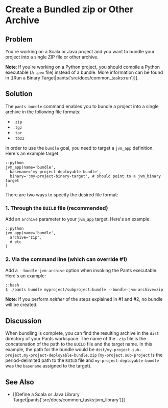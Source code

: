 # Create a Bundled zip or Other Archive

## Problem

You're working on a Scala or Java project and you want to bundle your project into a single ZIP file or other archive.

**Note**: If you're working on a Python project, you should compile a Python executable (a `.pex` file) instead of a bundle. More information can be found in [[Run a Binary Target|pants('src/docs/common_tasks:run')]].

## Solution

The `pants bundle` command enables you to bundle a project into a single archive in the following file formats:

* `.zip`
* `.tgz`
* `.tar`
* `.tbz2`

In order to use the `bundle` goal, you need to target a `jvm_app` definition. Here's an example target:

    ::python
    jvm_app(name='bundle',
      basename='my-project-deployable-bundle',
      binary=':my-project-binary-target', # should point to a jvm_binary target
    )

There are two ways to specify the desired file format:

### 1. Through the `BUILD` file (recommended)

Add an `archive` parameter to your `jvm_app` target. Here's an example:

    ::python
    jvm_app(name='bundle',
      archive='zip',
      # etc
    )

### 2. Via the command line (which can override #1)

Add a `--bundle-jvm-archive` option when invoking the Pants executable. Here's an example:

    ::bash
    $ ./pants bundle myproject/subproject:bundle --bundle-jvm-archive=zip

**Note**: If you perform *neither* of the steps explained in #1 and #2, no bundle will be created.

## Discussion

When bundling is complete, you can find the resulting archive in the `dist` directory of your Pants workspace. The name of the `.zip` file is the concatenation of the path to the `BUILD` file and the target name. In this example, the path for the bundle would be `dist/my-project.sub-project.my-project-deployable-bundle.zip` (`my-project.sub-project` is the period-delimited path to the `BUILD` file and `my-project-deployable-bundle` was the `basename` assigned to the target).

## See Also

* [[Define a Scala or Java Library Target|pants('src/docs/common_tasks:jvm_library')]]
